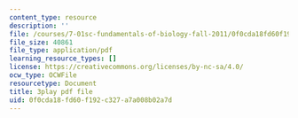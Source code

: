 ```yaml
---
content_type: resource
description: ''
file: /courses/7-01sc-fundamentals-of-biology-fall-2011/0f0cda18fd60f192c327a7a008b02a7d_BIIWlZqWxKg.pdf
file_size: 40861
file_type: application/pdf
learning_resource_types: []
license: https://creativecommons.org/licenses/by-nc-sa/4.0/
ocw_type: OCWFile
resourcetype: Document
title: 3play pdf file
uid: 0f0cda18-fd60-f192-c327-a7a008b02a7d
---
```

